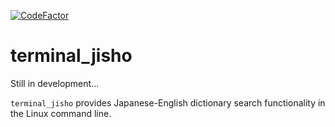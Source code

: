 [![CodeFactor](https://www.codefactor.io/repository/github/thicksandwich/terminal_jisho/badge?s=b2d106fec7b94723193cea89fabea9c5cf439ed4)](https://www.codefactor.io/repository/github/thicksandwich/terminal_jisho)

# terminal_jisho

Still in development...

`terminal_jisho` provides Japanese-English dictionary search functionality in the Linux command line.
